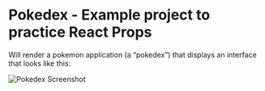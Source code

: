 # Pokedex - Example project to practice React Props

Will render a pokemon application (a “pokedex”) that displays an interface that looks like this: 

![Pokedex Screenshot](https://imgur.com/6LXfy2H.png)

